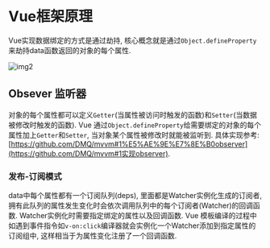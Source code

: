 # Vue框架原理



Vue实现数据绑定的方式是通过劫持, 核心概念就是通过`Object.defineProperty`来劫持data函数返回的对象的每个属性.

![img2](https://github.com/DMQ/mvvm/raw/master/img/2.png)

## Obsever 监听器

对象的每个属性都可以定义`Getter`(当属性被访问时触发的函数)和`Setter`(当数据被修改时触发的函数). Vue 通过`Object.defineProperty`给需要绑定的对象的每个属性加上`Getter`和`Setter`, 当对象某个属性被修改时就能被监听到. 具体实现参考: [https://github.com/DMQ/mvvm#1%E5%AE%9E%E7%8E%B0observer](https://github.com/DMQ/mvvm#1实现observer).

### 发布-订阅模式

data中每个属性都有一个订阅队列(deps), 里面都是Watcher实例化生成的订阅者, 拥有此队列的属性发生变化时会依次调用队列中的每个订阅者(Watcher)的回调函数. Watcher实例化时需要指定绑定的属性以及回调函数. Vue 模板编译的过程中如遇到事件指令如`v-on:click`编译器就会实例化一个Watcher添加到指定属性的订阅组中, 这样相当于为属性变化注册了一个回调函数.





